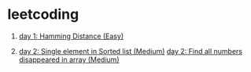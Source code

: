 # leetcoding

1. [day 1: Hamming Distance (Easy)](https://leetcode.com/problems/hamming-distance/)

2. [day 2: Single element in Sorted list (Medium)](https://leetcode.com/problems/single-element-in-a-sorted-array/)  [day 2: Find all numbers disappeared in array (Medium)](https://leetcode.com/problems/find-all-numbers-disappeared-in-an-array/)



